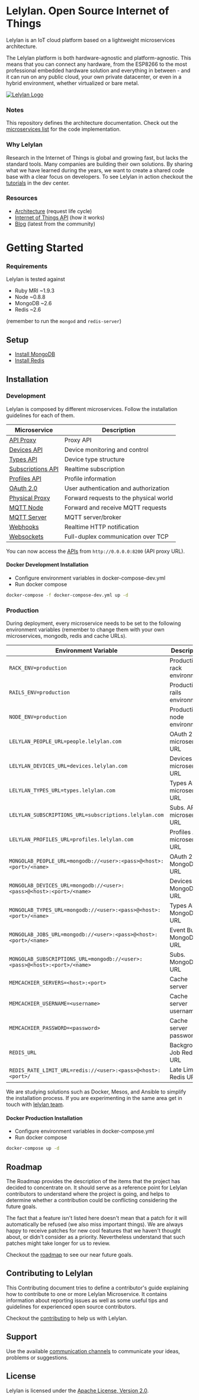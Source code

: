 # Lelylan. Open Source Internet of Things


Lelylan is an IoT cloud platform based on a lightweight microservices architecture.

The Lelylan platform is both hardware-agnostic and platform-agnostic. This means that you can connect any hardware, from the ESP8266 to the most professional embedded hardware solution and everything in between - and it can run on any public cloud, your own private datacenter, or even in a hybrid environment, whether virtualized or bare metal.

[![Lelylan Logo](https://raw.githubusercontent.com/lelylan/lelylan/master/public/logo-lelylan.png)](http://lelylan.com)


### Notes

This repository defines the architecture documentation. Check out the [microservices list](https://github.com/lelylan/lelylan#development) for the code implementation.


### Why Lelylan

Research in the Internet of Things is global and growing fast, but lacks the standard tools. Many companies are building their own solutions. By sharing what we have learned during the years, we want to create a shared code base with a clear focus on developers. To see Lelylan in action checkout the [tutorials](http://dev.lelylan.com/#overview-tutorials) in the dev center.


### Resources

* [Architecture](http://dev.lelylan.com/architecture) (request life cycle)
* [Internet of Things API](http://dev.lelylan.com/api) (how it works)
* [Blog](http://lelylan.com) (latest from the community)



# Getting Started

### Requirements

Lelylan is tested against

* Ruby MRI ~1.9.3
* Node ~0.8.8
* MongoDB ~2.6
* Redis ~2.6

(remember to run the `mongod` and `redis-server`)

## Setup

* [Install MongoDB](https://docs.mongodb.org/manual/installation/)
* [Install Redis](http://redis.io/download)


## Installation

### Development

Lelylan is composed by different microservices.
Follow the installation guidelines for each of them.

| Microservice  | Description |
| ------------- | ------------- |
| [API Proxy](https://github.com/lelylan/api-proxy) | Proxy API |
| [Devices API](https://github.com/lelylan/devices)  | Device monitoring and control |
| [Types API](https://github.com/lelylan/types) | Device type structure |
| [Subscriptions API](https://github.com/lelylan/subscriptions) | Realtime subscription |
| [Profiles API](https://github.com/lelylan/profiles) | Profile information |
| [OAuth 2.0](https://github.com/lelylan/people) | User authentication and authorization  |
| [Physical Proxy](https://github.com/lelylan/physicals) | Forward requests to the physical world |
| [MQTT Node](https://github.com/lelylan/nodes) | Forward and receive MQTT requests |
| [MQTT Server](https://github.com/lelylan/mqtt) | MQTT server/broker |
| [Webhooks](https://github.com/lelylan/webhooks) | Realtime HTTP notification |
| [Websockets](https://github.com/lelylan/websockets) | Full-duplex communication over TCP |

You can now access the [APIs]((http://dev.lelylan.com/api)) from `http://0.0.0.0:8200` (API proxy URL).

#### Docker Development Installation
- Configure environment variables in docker-compose-dev.yml
- Run docker compose
```bash
docker-compose -f docker-compose-dev.yml up -d
```

### Production

During deployment, every microservice needs to be set to the following environment variables (remember to change them with your own microservices, mongodb, redis and cache URLs).

| Environment Variable | Description |
| ------------- | ------------- |
| `RACK_ENV=production` | Production rack environment |
| `RAILS_ENV=production` | Production rails environment |
| `NODE_ENV=production` | Production node environment |
| `LELYLAN_PEOPLE_URL=people.lelylan.com` | OAuth 2.0 microservice URL |
| `LELYLAN_DEVICES_URL=devices.lelylan.com` | Devices API microservice URL |
| `LELYLAN_TYPES_URL=types.lelylan.com` | Types API microservice URL |
| `LELYLAN_SUBSCRIPTIONS_URL=subscriptions.lelylan.com` | Subs. API microservice URL|
| `LELYLAN_PROFILES_URL=profiles.lelylan.com` | Profiles API microservice URL |
| `MONGOLAB_PEOPLE_URL=mongodb://<user>:<pass>@<host>:<port>/<name>` | OAuth 2.0 MongoDB URL|
| `MONGOLAB_DEVICES_URL=mongodb://<user>:<pass>@<host>:<port>/<name>` | Devices API MongoDB URL|
| `MONGOLAB_TYPES_URL=mongodb://<user>:<pass>@<host>:<port>/<name>` | Types API MongoDB URL|
| `MONGOLAB_JOBS_URL=mongodb://<user>:<pass>@<host>:<port>/<name>` | Event Bus MongoDB URL |
| `MONGOLAB_SUBSCRIPTIONS_URL=mongodb://<user>:<pass>@<host>:<port>/<name>` | Subs. MongoDB URL |
| `MEMCACHIER_SERVERS=<host>:<port>` | Cache server |
| `MEMCACHIER_USERNAME=<username>` | Cache server username |
| `MEMCACHIER_PASSWORD=<password>` | Cache server password|
| `REDIS_URL` | Background Job Redis URL |
| `REDIS_RATE_LIMIT_URL=redis://<user>:<pass>@<host>:<port>/` | Late Limit Redis URL |

We are studying solutions such as Docker, Mesos, and Ansible to simplify the installation process. If you are experimenting in the same area get in touch with [lelylan team](http://dev.lelylan.com/api).

#### Docker Production Installation
- Configure environment variables in docker-compose.yml
- Run docker compose
```bash
docker-compose up -d
```

## Roadmap

The Roadmap provides the description of the items that the project has decided to concentrate on. It should
serve as a reference point for Lelylan contributors to understand where the project is going, and
helps to determine whether a contribution could be conflicting considering the future goals.

The fact that a feature isn't listed here doesn't mean that a patch for it will automatically be
refused (we also miss important things). We are always happy to receive patches for new cool features that we haven't
thought about, or didn't consider as a priority. Nevertheless understand that such patches might take longer for us
to review.

Checkout the [roadmap](/ROADMAP.md) to see our near future goals.


## Contributing to Lelylan

This Contributing document tries to define a contributor's guide explaining how to contribute to one or more Lelylan Microservice. It contains information about reporting issues as well as some useful tips and guidelines for experienced open source contributors.

Checkout the [contributing](/CONTRIBUTING.md) to help us with Lelylan.


## Support

Use the available [communication channels](http://dev.lelylan.com/support) to communicate your ideas, problems or suggestions.


## License

Lelylan is licensed under the [Apache License, Version 2.0](http://www.apache.org/licenses/LICENSE-2.0).
